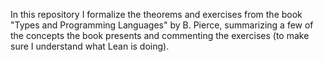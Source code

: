 In this repository I formalize the theorems and exercises from the book "Types and Programming Languages" by B. Pierce, summarizing a few of the concepts the book presents and commenting the exercises (to make sure I understand what Lean is doing).